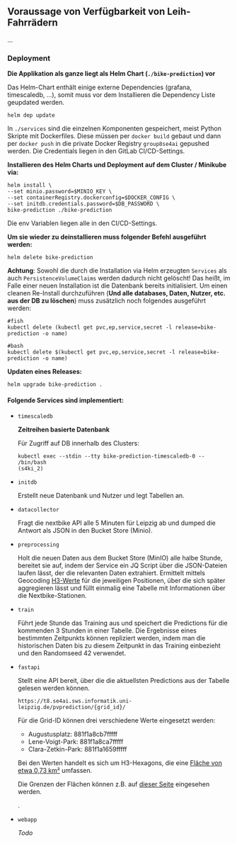 ## Voraussage von Verfügbarkeit von Leih-Fahrrädern

...

### Deployment

**Die Applikation als ganze liegt als Helm Chart (`./bike-prediction`) vor**

Das Helm-Chart enthält einige externe Dependencies (grafana, timescaledb, ...), somit muss vor dem Installieren die Dependency Liste geupdated werden.

```
helm dep update
```

In `./services` sind die einzelnen Komponenten gespeichert, meist Python Skripte mit Dockerfiles. Diese müssen per `docker build` gebaut und dann per `docker push` in die private Docker Registry `group8se4ai` gepushed werden. Die Credentials liegen in den GitLab CI/CD-Settings.

**Installieren des Helm Charts und Deployment auf dem Cluster / Minikube via:**

```
helm install \
--set minio.password=$MINIO_KEY \
--set containerRegistry.dockerconfig=$DOCKER_CONFIG \
--set initdb.credentials.password=$DB_PASSWORD \
bike-prediction ./bike-prediction 
```
Die env Variablen liegen alle in den CI/CD-Settings.

**Um sie wieder zu deinstallieren muss folgender Befehl ausgeführt werden:**

``` 
helm delete bike-prediction
```

**Achtung**: Sowohl die durch die Installation via Helm erzeugten `Services` als auch `PersistenceVolumeClaims` werden dadurch nicht gelöscht! Das heißt, im Falle einer neuen Installation ist die Datenbank bereits initialisiert. Um einen cleanen Re-Install durchzuführen (**Und alle databases, Daten, Nutzer, etc. aus der DB zu löschen**) muss zusätzlich noch folgendes ausgeführt werden:

```
#fish
kubectl delete (kubectl get pvc,ep,service,secret -l release=bike-prediction -o name)
```

```
#bash
kubectl delete $(kubectl get pvc,ep,service,secret -l release=bike-prediction -o name)
```

**Updaten eines Releases:**
``` 
helm upgrade bike-prediction .
```

#### Folgende Services sind implementiert:

- `timescaledb`

    **Zeitreihen basierte Datenbank**
    
    Für Zugriff auf DB innerhalb des Clusters:
    ```
    kubectl exec --stdin --tty bike-prediction-timescaledb-0 -- /bin/bash                                                                            (s4ki_2) 
    ```

- `initdb`

    Erstellt neue Datenbank und Nutzer und legt Tabellen an.

- `datacollector`

    Fragt die nextbike API alle 5 Minuten für Leipzig ab und dumped die Antwort als JSON in den Bucket Store (Minio).

- `preprocessing`

    Holt die neuen Daten aus dem Bucket Store (MinIO) alle halbe Stunde, bereitet sie auf, indem der Service ein JQ Script über die JSON-Dateien laufen lässt, der die relevanten Daten extrahiert. Ermittelt mittels Geocoding [H3-Werte](https://h3geo.org/) für die jeweiligen Positionen, über die sich später aggregieren lässt und füllt einmalig eine Tabelle mit Informationen über die Nextbike-Stationen.

- `train`
    
    Führt jede Stunde das Training aus und speichert die Predictions für die kommenden 3 Stunden in einer Tabelle.
    Die Ergebnisse eines bestimmten Zeitpunkts können repliziert werden, indem man die historischen Daten bis zu diesem Zeitpunkt in das Training einbezieht und den Randomseed 42 verwendet.
    
  
- `fastapi`

    Stellt eine API bereit, über die die aktuellsten Predictions aus der Tabelle gelesen werden können.

    ```https://t8.se4ai.sws.informatik.uni-leipzig.de/pvprediction/{grid_id}/```

    Für die Grid-ID können drei verschiedene Werte eingesetzt werden:

    - Augustusplatz: 881f1a8cb7fffff
    - Lene-Voigt-Park: 881f1a8ca7fffff
    - Clara-Zetkin-Park: 881f1a1659fffff

    Bei den Werten handelt es sich um H3-Hexagons, die eine [Fläche von etwa 0,73 km²](https://h3geo.org/docs/core-library/restable/) umfassen.

    Die Grenzen der Flächen können z.B. auf [dieser Seite](https://wolf-h3-viewer.glitch.me/) eingesehen werden.

    .

- `webapp`
  
    *Todo*